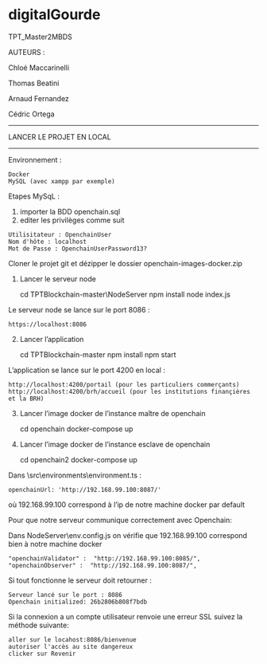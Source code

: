 # digitalGourde
TPT_Master2MBDS

AUTEURS :

Chloé Maccarinelli

Thomas Beatini

Arnaud Fernandez

Cédric Ortega
__________________________

LANCER LE PROJET EN LOCAL 
__________________________

Environnement :

	Docker
	MySQL (avec xampp par exemple)
		
Etapes MySqL :

   1. importer la BDD openchain.sql
   2. editer les privilèges comme suit 

    Utilisitateur : OpenchainUser
    Nom d'hôte : localhost
    Mot de Passe : OpenchainUserPassword13?
    

Cloner le projet git et dézipper le dossier openchain-images-docker.zip


1.	Lancer le serveur node 

    cd TPTBlockchain-master\NodeServer 
    npm install
    node index.js

Le serveur node se lance sur le port 8086 : 

    https://localhost:8086

2.	Lancer l’application

    cd TPTBlockchain-master
    npm install
    npm start
          
L’application se lance sur le port 4200 en local :  
  
    http://localhost:4200/portail (pour les particuliers commerçants)
    http://localhost:4200/brh/accueil (pour les institutions finançières et la BRH)

3.	Lancer l’image docker de l’instance maître de openchain

    cd openchain
    docker-compose up 

4.	Lancer l’image docker de l’instance esclave de openchain

    cd openchain2
    docker-compose up 

Dans \src\environments\environment.ts : 

    openchainUrl: 'http://192.168.99.100:8087/'
    
où 192.168.99.100 correspond à l’ip de notre machine docker par default

Pour que notre serveur communique correctement avec Openchain:

 Dans NodeServer\env.config.js on vérifie que 192.168.99.100 correspond bien à notre machine docker
    
    "openchainValidator" :  "http://192.168.99.100:8085/",
    "openchainObserver" :  "http://192.168.99.100:8087/",


Si tout fonctionne le serveur doit retourner :

    Serveur lancé sur le port : 8086
    Openchain initialized: 26b2806b808f7bdb


Si la connexion a un compte utilisateur renvoie une erreur SSL suivez la méthode suivante:
    
    aller sur le locahost:8086/bienvenue
    autoriser l'accès au site dangereux
    clicker sur Revenir
      
      
      

 
     


      
      

 
     


